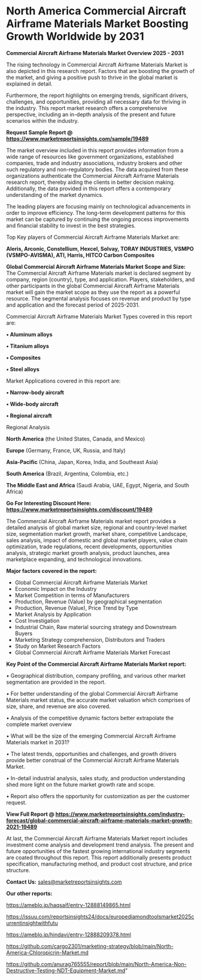 # North America Commercial Aircraft Airframe Materials Market Boosting Growth Worldwide by 2031

<Strong> Commercial Aircraft Airframe Materials Market Overview 2025 - 2031</strong>

The rising technology in Commercial Aircraft Airframe Materials Market is also depicted in this research report. Factors that are boosting the growth of the market, and giving a positive push to thrive in the global market is explained in detail.

Furthermore, the report highlights on emerging trends, significant drivers, challenges, and opportunities, providing all necessary data for thriving in the industry. This report market research offers a comprehensive perspective, including an in-depth analysis of the present and future scenarios within the industry.

<strong>Request Sample Report @ <a href=https://www.marketreportsinsights.com/sample/19489>https://www.marketreportsinsights.com/sample/19489</a></strong>

The market overview included in this report provides information from a wide range of resources like government organizations, established companies, trade and industry associations, industry brokers and other such regulatory and non-regulatory bodies. The data acquired from these organizations authenticate the Commercial Aircraft Airframe Materials research report, thereby aiding the clients in better decision making. Additionally, the data provided in this report offers a contemporary understanding of the market dynamics.

The leading players are focusing mainly on technological advancements in order to improve efficiency. The long-term development patterns for this market can be captured by continuing the ongoing process improvements and financial stability to invest in the best strategies.

Top Key players of Commercial Aircraft Airframe Materials Market are:

<strong>Aleris, Arconic, Constellium, Hexcel, Solvay, TORAY INDUSTRIES, VSMPO (VSMPO-AVISMA), ATI, Harris, HITCO Carbon Composites</strong>

<strong><b>Global Commercial Aircraft Airframe Materials Market Scope and Size:</b></strong>
The Commercial Aircraft Airframe Materials market is declared segment by company, region (country), type, and application. Players, stakeholders, and other participants in the global Commercial Aircraft Airframe Materials market will gain the market scope as they use the report as a powerful resource. The segmental analysis focuses on revenue and product by type and application and the forecast period of 2025-2031.

Commercial Aircraft Airframe Materials Market Types covered in this report are:

<strong>• Aluminum alloys

• Titanium alloys

• Composites

• Steel alloys</strong>

Market Applications covered in this report are:

<strong>• Narrow-body aircraft

• Wide-body aircraft

• Regional aircraft</strong> 

Regional Analysis

<strong>North America</strong> (the United States, Canada, and Mexico)

<strong>Europe</strong> (Germany, France, UK, Russia, and Italy)

<strong>Asia-Pacific</strong> (China, Japan, Korea, India, and Southeast Asia)

<strong>South America</strong> (Brazil, Argentina, Colombia, etc.)

<strong>The Middle East and Africa</strong> (Saudi Arabia, UAE, Egypt, Nigeria, and South Africa)

<strong>Go For Interesting Discount Here: <a href=https://www.marketreportsinsights.com/discount/19489>https://www.marketreportsinsights.com/discount/19489</a></strong>

The Commercial Aircraft Airframe Materials market report provides a detailed analysis of global market size, regional and country-level market size, segmentation market growth, market share, competitive Landscape, sales analysis, impact of domestic and global market players, value chain optimization, trade regulations, recent developments, opportunities analysis, strategic market growth analysis, product launches, area marketplace expanding, and technological innovations.

<strong><b>Major factors covered in the report:</b></strong>
<ul>
  <li>Global Commercial Aircraft Airframe Materials Market </li>
  <li>Economic Impact on the Industry</li>
  <li>Market Competition in terms of Manufacturers</li>
  <li>Production, Revenue (Value) by geographical segmentation</li>
  <li>Production, Revenue (Value), Price Trend by Type</li>
  <li>Market Analysis by Application</li>
  <li>Cost Investigation</li>
  <li>Industrial Chain, Raw material sourcing strategy and Downstream Buyers</li>
  <li>Marketing Strategy comprehension, Distributors and Traders</li>
  <li>Study on Market Research Factors</li>
  <li>Global Commercial Aircraft Airframe Materials Market Forecast</li>
</ul>

<strong><b>Key Point of the Commercial Aircraft Airframe Materials Market report:</b></strong>

• Geographical distribution, company profiling, and various other market segmentation are provided in the report.

• For better understanding of the global Commercial Aircraft Airframe Materials market status, the accurate market valuation which comprises of size, share, and revenue are also covered.

• Analysis of the competitive dynamic factors better extrapolate the complete market overview

• What will be the size of the emerging Commercial Aircraft Airframe Materials market in 2031?

• The latest trends, opportunities and challenges, and growth drivers provide better construal of the Commercial Aircraft Airframe Materials Market.

• In-detail industrial analysis, sales study, and production understanding shed more light on the future market growth rate and scope.

• Report also offers the opportunity for customization as per the customer request.

<strong><b>View Full Report @ <a href=https://www.marketreportsinsights.com/industry-forecast/global-commercial-aircraft-airframe-materials-market-growth-2021-19489>https://www.marketreportsinsights.com/industry-forecast/global-commercial-aircraft-airframe-materials-market-growth-2021-19489</a></b></strong>


At last, the Commercial Aircraft Airframe Materials Market report includes investment come analysis and development trend analysis. The present and future opportunities of the fastest growing international industry segments are coated throughout this report. This report additionally presents product specification, manufacturing method, and product cost structure, and price structure.

<strong>Contact Us:</strong>
sales@marketreportsinsights.com

<strong>Our other reports:</strong>

<a href=https://ameblo.jp/haqsaif/entry-12888149865.html>https://ameblo.jp/haqsaif/entry-12888149865.html</a>

<a href=https://issuu.com/reportsinsights24/docs/europediamondtoolsmarket2025currentinsightwithfutu>https://issuu.com/reportsinsights24/docs/europediamondtoolsmarket2025currentinsightwithfutu</a>

<a href=https://ameblo.jp/hindavi/entry-12888209378.html>https://ameblo.jp/hindavi/entry-12888209378.html</a>

<a href=https://github.com/cargo2301/marketing-strategy/blob/main/North-America-Chloropicrin-Market.md>https://github.com/cargo2301/marketing-strategy/blob/main/North-America-Chloropicrin-Market.md</a>

<a href=https://github.com/anurag765555/report/blob/main/North-America-Non-Destructive-Testing-NDT-Equipment-Market.md>https://github.com/anurag765555/report/blob/main/North-America-Non-Destructive-Testing-NDT-Equipment-Market.md</a>"
